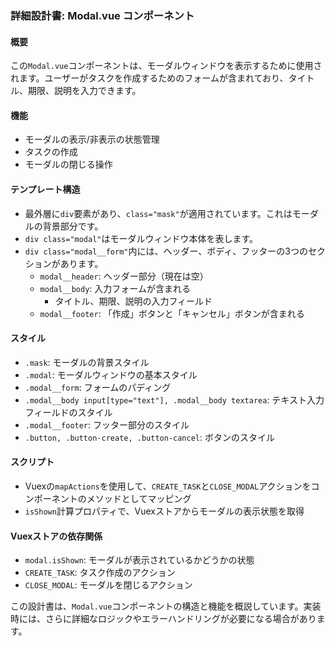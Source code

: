 ### 詳細設計書: Modal.vue コンポーネント

#### 概要
この`Modal.vue`コンポーネントは、モーダルウィンドウを表示するために使用されます。ユーザーがタスクを作成するためのフォームが含まれており、タイトル、期限、説明を入力できます。

#### 機能
- モーダルの表示/非表示の状態管理
- タスクの作成
- モーダルの閉じる操作

#### テンプレート構造
- 最外層に`div`要素があり、`class="mask"`が適用されています。これはモーダルの背景部分です。
- `div class="modal"`はモーダルウィンドウ本体を表します。
- `div class="modal__form"`内には、ヘッダー、ボディ、フッターの3つのセクションがあります。
  - `modal__header`: ヘッダー部分（現在は空）
  - `modal__body`: 入力フォームが含まれる
    - タイトル、期限、説明の入力フィールド
  - `modal__footer`: 「作成」ボタンと「キャンセル」ボタンが含まれる

#### スタイル
- `.mask`: モーダルの背景スタイル
- `.modal`: モーダルウィンドウの基本スタイル
- `.modal__form`: フォームのパディング
- `.modal__body input[type="text"], .modal__body textarea`: テキスト入力フィールドのスタイル
- `.modal__footer`: フッター部分のスタイル
- `.button, .button-create, .button-cancel`: ボタンのスタイル

#### スクリプト
- Vuexの`mapActions`を使用して、`CREATE_TASK`と`CLOSE_MODAL`アクションをコンポーネントのメソッドとしてマッピング
- `isShown`計算プロパティで、Vuexストアからモーダルの表示状態を取得

#### Vuexストアの依存関係
- `modal.isShown`: モーダルが表示されているかどうかの状態
- `CREATE_TASK`: タスク作成のアクション
- `CLOSE_MODAL`: モーダルを閉じるアクション

この設計書は、`Modal.vue`コンポーネントの構造と機能を概説しています。実装時には、さらに詳細なロジックやエラーハンドリングが必要になる場合があります。
